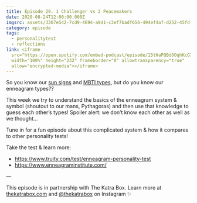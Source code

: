 ```yaml
---
title: Episode 29. 1 Challenger vs 2 Peacemakers
date: 2020-08-24T12:00:00.000Z
imgsrc: assets/3367e542-7cd9-4694-a9d1-c3ef7badf656-494ef4af-d252-45fd-905e-d2a5a3ef31f8.jpg
category: episode
tags:
  - personalitytest
  - reflections
link: <iframe
  src="https://open.spotify.com/embed-podcast/episode/15tHaPQBd6OqhKcG7DfE0R"
  width="100%" height="232" frameborder="0" allowtransparency="true"
  allow="encrypted-media"></iframe>
---
```

So you know our [sun signs](https://www.movingoolongpod.com/episode-10-stars-signs-read-our-minds/) and [MBTI types](https://www.movingoolongpod.com/episode-2-myers-briggs-decide-our-careers/), but do you know our enneagram types??

This week we try to understand the basics of the enneagram system & symbol (shoutout to our mans, Pythagoras) and then use that knowledge to guess each other’s types! Spoiler alert: we don’t know each other as well as we thought…

Tune in for a fun episode about this complicated system & how it compares to other personality tests!

Take the test & learn more:

* <https://www.truity.com/test/enneagram-personality-test>
* <https://www.enneagraminstitute.com/>

—⁣

This episode is in partnership with The Katra Box. Learn more at [thekatrabox.com](https://thekatrabox.com/) and [@thekatrabox](https://www.instagram.com/thekatrabox/?hl=en) on Instagram ✨
